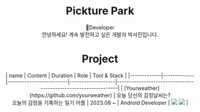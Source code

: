 
<div align="center">
<h1>Pickture Park</h1>
  🌱Developer<br>
  안녕하세요! 계속 발전하고 싶은 개발자 박서진입니다.


<!-- ### Hi there 👋 -->

<h1>Project</h1>
| name        | Content | Duration   | Role              | Tool & Stack  |
|-------------|-------------|-------------------------|-------------------|----------------------------------------------------------------|
| [Yourweather](https://github.com/yourweather) |    오늘 당신의 감정날씨는? <br> 오늘의 감정을 기록하는 일기 어플   | 2023.08 ~  | Android Developer | <img src="https://img.shields.io/badge/Kotlin-7F52FF?style=flat&logo=kotlin&logoColor=white&color=%23779C7B"> <img src="https://img.shields.io/badge/Android%20Studio-3DDC84?style=flat&logo=androidstudio&logoColor=white&color=%23195C61"> |


</div>
<!--
**PicturePark1101/PicturePark1101** is a ✨ _special_ ✨ repository because its `README.md` (this file) appears on your GitHub profile.

Here are some ideas to get you started:

- 🔭 I’m currently working on ...
- 🌱 I’m currently learning ...
- 👯 I’m looking to collaborate on ...
- 🤔 I’m looking for help with ...
- 💬 Ask me about ...
- 📫 How to reach me: ...
- 😄 Pronouns: ...
- ⚡ Fun fact: ...
-->
